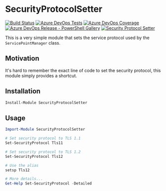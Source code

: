 # SecurityProtocolSetter

[![Build Status](https://dev.azure.com/azuredevops-powershell/security-protocol-setter-powershell/_apis/build/status/security-protocol-setter-powershell-ci)](https://dev.azure.com/azuredevops-powershell/security-protocol-setter-powershell/_build/latest?definitionId=2)
[![Azure DevOps Tests](https://img.shields.io/azure-devops/tests/azuredevops-powershell/security-protocol-setter-powershell/2.svg?logo=azuredevops)](https://dev.azure.com/azuredevops-powershell/security-protocol-setter-powershell/_build/latest?definitionId=2)
[![Azure DevOps Coverage](https://img.shields.io/azure-devops/coverage/azuredevops-powershell/security-protocol-setter-powershell/2.svg?logo=azuredevops)](https://dev.azure.com/azuredevops-powershell/security-protocol-setter-powershell/_build/latest?definitionId=2)
[![Azure DevOps Release - PowerShell Gallery](https://vsrm.dev.azure.com/azuredevops-powershell/_apis/public/Release/badge/ef9d2cde-2e58-47fa-9089-fcc3e9b3e902/1/1)](https://dev.azure.com/azuredevops-powershell/security-protocol-setter-powershell/_release/)
[![Security Protocol Setter](https://img.shields.io/powershellgallery/v/SecurityProtocolSetter.svg)](https://www.powershellgallery.com/packages/SecurityProtocolSetter)

This is a very simple module that sets the service protocol used by the `ServicePointManager` class.

## Motivation

It's hard to remember the exact line of code to set the security protocol, this module simply provides a shortcut.

## Installation

```powershell
Install-Module SecurityProtocolSetter
```

## Usage

```powershell
Import-Module SecurityProtocolSetter

# Set security protocol to TLS 1.1
Set-SecurityProtocol Tls11

# Set security protocol to TLS 1.2
Set-SecurityProtocol Tls12

# Use the alias
setsp Tls12

# More details...
Get-Help Set-SecurityProtocol -Detailed
```
